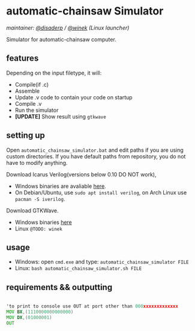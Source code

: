 # automatic-chainsaw Simulator

*maintainer: [@disaderp](https://github.com/disaderp) / [@winek](https://github.com/winek) (Linux launcher)*

Simulator for automatic-chainsaw computer.

## features

Depending on the input filetype, it will:

- Compile(if .c)
- Assemble
- Update .v code to contain your code on startup
- Compile .v
- Run the simulator 
- **[UPDATE]** Show result using `gtkwave`

## setting up

Open `automatic_chainsaw_simulator.bat` and edit paths if you are using custom directories.
If you have default paths from repository, you do not have to modify anything.

Download Icarus Verilog(versions below 0.10 DO NOT work), 
- Windows binaries are avaliable [here](http://bleyer.org/icarus/).
- On Debian/Ubuntu, use `sudo apt install verilog`, on Arch Linux use `pacman -S iverilog`.

Download GTKWave. 
- Windows binaries [here](https://sourceforge.net/projects/gtkwave/files/)
- Linux `@TODO: winek`

## usage

- Windows: open `cmd.exe` and type: `automatic_chainsaw_simulator FILE`
- Linux: `bash automatic_chainsaw_simulator.sh FILE`

## requirements && outputting

```asm

'to print to console use OUT at port other than 000xxxxxxxxxxxxx
MOV BX,(1110000000000000)
MOV DX,(01000001)
OUT
